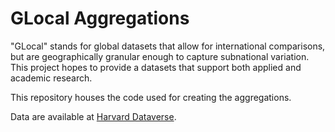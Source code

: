 # GLocal Aggregations

"GLocal" stands for global datasets that allow for international comparisons, but are geographically granular enough to capture subnational variation. This project hopes to provide a datasets that support both applied and academic research.

This repository houses the code used for creating the aggregations.

Data are available at [Harvard Dataverse](https://doi.org/10.7910/DVN/6TUCTE).